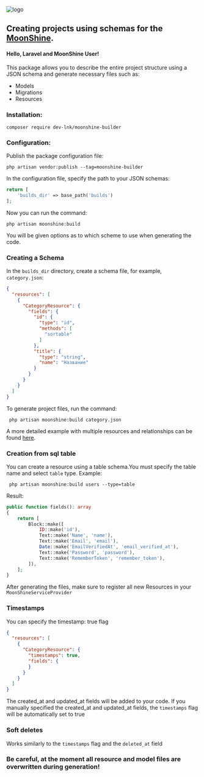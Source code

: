 ![logo](https://github.com/moonshine-software/moonshine/raw/2.x/art/lego.png)

## Creating projects using schemas for the [MoonShine](https://github.com/moonshine-software/moonshine).

#### Hello, Laravel and MoonShine User!

This package allows you to describe the entire project structure using a JSON schema and generate necessary files such as:
<ul>
    <li>Models</li>
    <li>Migrations</li>
    <li>Resources</li>
</ul>

### Installation:
```shell
composer require dev-lnk/moonshine-builder
```
### Configuration:
Publish the package configuration file:
```shell
php artisan vendor:publish --tag=moonshine-builder
```
In the configuration file, specify the path to your JSON schemas:

```php
return [
    'builds_dir' => base_path('builds')
];
```

Now you can run the command:

```shell
php artisan moonshine:build
```
You will be given options as to which scheme to use when generating the code.

### Creating a Schema
In the <code>builds_dir</code> directory, create a schema file, for example, <code>category.json</code>:
```json
{
  "resources": [
    {
      "CategoryResource": {
        "fields": {
          "id": {
            "type": "id",
            "methods": [
              "sortable"
            ]
          },
          "title": {
            "type": "string",
            "name": "Название"
          }
        }
      }
    }
  ]
}
```
To generate project files, run the command:
```shell
 php artisan moonshine:build category.json
```
A more detailed example with multiple resources and relationships can be found [here](https://github.com/dev-lnk/moonshine-builder/blob/master/examples/project.json).
### Creation from sql table
You can create a resource using a table schema.You must specify the table name and select <code>table</code> type. Example:
```shell
 php artisan moonshine:build users --type=table
```
Result:
```php
public function fields(): array
{
    return [
        Block::make([
            ID::make('id'),
            Text::make('Name', 'name'),
            Text::make('Email', 'email'),
            Date::make('EmailVerifiedAt', 'email_verified_at'),
            Text::make('Password', 'password'),
            Text::make('RememberToken', 'remember_token'),
        ]),
    ];
}
```

After generating the files, make sure to register all new Resources in your <code>MoonShineServiceProvider</code>

### Timestamps
You can specify the timestamp: true flag
```json
{
  "resources": [
    {
      "CategoryResource": {
        "timestamps": true,
        "fields": {
        }
      }
    }
  ]
}
```
The created_at and updated_at fields will be added to your code. If you manually specified the created_at and updated_at fields, the `timestamps` flag will be automatically set to true

### Soft deletes
Works similarly to the `timestamps` flag and the `deleted_at` field

### Be careful, at the moment all resource and model files are overwritten during generation!
